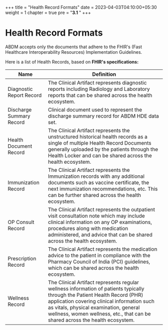 +++
title = "Health Record Formats"
date = 2023-04-03T04:10:00+05:30
weight = 1
chapter = true
pre = "<b>3.1 </b>"
+++

# Health Record Formats

ABDM accepts only the documents that adhere to the FHIR's (Fast Healthcare Interoperability Resources) Implementation Guidelines.

Here is a list of Health Records, based on **FHIR's specifications:**

|Name|Definition|
|----|---------------|
Diagnostic Report Record|	The Clinical Artifact represents diagnostic reports including Radiology and Laboratory reports that can be shared across the health ecosystem.
Discharge Summary Record|Clinical document used to represent the discharge summary record for ABDM HDE data set.
Health Document Record|The Clinical Artifact represents the unstructured historical health records as a single of multiple Health Record Documents generally uploaded by the patients through the Health Locker and can be shared across the health ecosystem.
Immunization Record|The Clinical Artifact represents the Immunization records with any additional documents such as vaccine certificate, the next immunization recommendations, etc. This can be further shared across the health ecosystem.
OP Consult Record	| The Clinical Artifact represents the outpatient visit consultation note which may include clinical information on any OP examinations, procedures along with medication administered, and advice that can be shared across the health ecosystem.
Prescription Record| The Clinical Artifact represents the medication advice to the patient in compliance with the Pharmacy Council of India (PCI) guidelines, which can be shared across the health ecosystem.
Wellness Record|The Clinical Artifact represents regular wellness information of patients typically through the Patient Health Record (PHR) application covering clinical information such as vitals, physical examination, general wellness, women wellness, etc., that can be shared across the health ecosystem.


